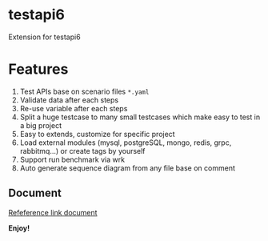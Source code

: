 # testapi6
Extension for testapi6

# Features
1. Test APIs base on scenario files `*.yaml`
2. Validate data after each steps
3. Re-use variable after each steps
4. Split a huge testcase to many small testcases which make easy to test in a big project
5. Easy to extends, customize for specific project
6. Load external modules (mysql, postgreSQL, mongo, redis, grpc, rabbitmq...) or create tags by yourself
7. Support run benchmark via wrk
8. Auto generate sequence diagram from any file base on comment

## Document

[Refeference link document](https://github.com/doanthuanthanh88/testapi6)

**Enjoy!**
